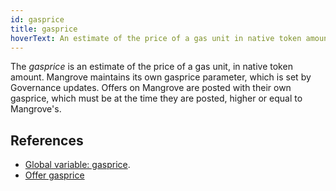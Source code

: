 ```yaml
---
id: gasprice
title: gasprice
hoverText: An estimate of the price of a gas unit in native token amount.
---
```


The _gasprice_ is an estimate of the price of a gas unit, in native token amount. Mangrove maintains its own gasprice parameter, which is set by Governance updates. Offers on Mangrove are posted with their own gasprice, which must be at the time they are posted, higher or equal to Mangrove's. 

## References
* [Global variable: gasprice](../contracts/technical-references/governance-parameters/global-variables.md#gas-price-and-oracle).
* [Offer gasprice](../contracts/technical-references/taking-and-making-offers/reactive-offer/offer-data-structures.md#mgvlibsingleorder)